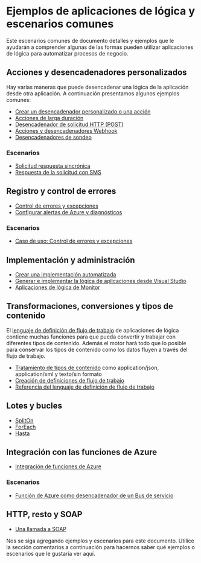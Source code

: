<properties
   pageTitle="Aplicaciones de lógica ejemplos y escenarios | Microsoft Azure"
   description="Vea ejemplos de aplicaciones comunes de lógica y aprenda a implementar escenarios comunes"
   services="logic-apps"
   documentationCenter=".net,nodejs,java"
   authors="jeffhollan"
   manager="erikre"
   editor=""/>

<tags
   ms.service="logic-apps"
   ms.devlang="multiple"
   ms.topic="article"
   ms.tgt_pltfrm="na"
   ms.workload="integration"
   ms.date="10/18/2016"
   ms.author="jehollan"/>

# <a name="logic-apps-examples-and-common-scenarios"></a>Ejemplos de aplicaciones de lógica y escenarios comunes

Este escenarios comunes de documento detalles y ejemplos que le ayudarán a comprender algunas de las formas pueden utilizar aplicaciones de lógica para automatizar procesos de negocio. 

## <a name="custom-triggers-and-actions"></a>Acciones y desencadenadores personalizados

Hay varias maneras que puede desencadenar una lógica de la aplicación desde otra aplicación. A continuación presentamos algunos ejemplos comunes:

- [Crear un desencadenador personalizado o una acción](app-service-logic-create-api-app.md)
- [Acciones de larga duración](app-service-logic-create-api-app.md)
- [Desencadenador de solicitud HTTP (POST)](app-service-logic-http-endpoint.md)
- [Acciones y desencadenadores Webhook](app-service-logic-create-api-app.md)
- [Desencadenadores de sondeo](app-service-logic-create-api-app.md)

### <a name="scenarios"></a>Escenarios

- [Solicitud respuesta sincrónica](app-service-logic-http-endpoint.md)
- [Respuesta de la solicitud con SMS](https://channel9.msdn.com/Blogs/Windows-Azure/Azure-Logic-Apps-Walkthrough-Webhook-Functions-and-an-SMS-Bot)

## <a name="error-handling-and-logging"></a>Registro y control de errores

- [Control de errores y excepciones](app-service-logic-exception-handling.md)
- [Configurar alertas de Azure y diagnósticos](app-service-logic-monitor-your-logic-apps.md)

### <a name="scenarios"></a>Escenarios

- [Caso de uso: Control de errores y excepciones](app-service-logic-scenario-error-and-exception-handling.md)

## <a name="deploying-and-managing"></a>Implementación y administración

- [Crear una implementación automatizada](app-service-logic-create-deploy-template.md)
- [Generar e implementar la lógica de aplicaciones desde Visual Studio](app-service-logic-deploy-from-vs.md)
- [Aplicaciones de lógica de Monitor](app-service-logic-monitor-your-logic-apps.md)

## <a name="content-types-conversions-and-transformations"></a>Transformaciones, conversiones y tipos de contenido

El [lenguaje de definición de flujo de trabajo](http://aka.ms/logicappsdocs) de aplicaciones de lógica contiene muchas funciones para que pueda convertir y trabajar con diferentes tipos de contenido.  Además el motor hará todo que lo posible para conservar los tipos de contenido como los datos fluyen a través del flujo de trabajo.

- [Tratamiento de tipos de contenido](app-service-logic-content-type.md) como application/json, application/xml y texto/sin formato
- [Creación de definiciones de flujo de trabajo](app-service-logic-author-definitions.md)
- [Referencia del lenguaje de definición de flujo de trabajo](http://aka.ms/logicappsdocs)

## <a name="batches-and-looping"></a>Lotes y bucles

- [SplitOn](app-service-logic-loops-and-scopes.md)
- [ForEach](app-service-logic-loops-and-scopes.md)
- [Hasta](app-service-logic-loops-and-scopes.md)

## <a name="integrating-with-azure-functions"></a>Integración con las funciones de Azure

- [Integración de funciones de Azure](app-service-logic-azure-functions.md)

### <a name="scenarios"></a>Escenarios

- [Función de Azure como desencadenador de un Bus de servicio](app-service-logic-scenario-function-sb-trigger.md)

## <a name="http-rest-and-soap"></a>HTTP, resto y SOAP

 - [Una llamada a SOAP](https://blogs.msdn.microsoft.com/logicapps/2016/04/07/using-soap-services-with-logic-apps/)


Nos se siga agregando ejemplos y escenarios para este documento. Utilice la sección comentarios a continuación para hacernos saber qué ejemplos o escenarios que le gustaría ver aquí.